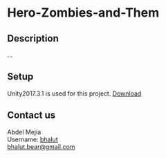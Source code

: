 # Hero-Zombies-and-Them

## Description
...

## Setup
Unity2017.3.1 is used for this project. [Download](https://unity3d.com/es/get-unity/download/archive?_ga=2.153390200.1940527209.1522794485-350918595.1522794485)

## Contact us
Abdel Mejía <br/>
Username: [bhalut](https://github.com/bhalut) <br/>
<bhalut.bear@gmail.com>
